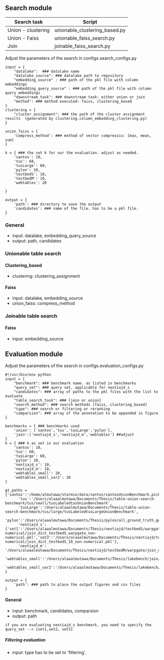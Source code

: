 ## Search module 

| Search task | Script | 
|----------|----------|
|   Union - clustering  |   unionable_clustering_based.py |
|   Union - Faiss  |  unionable_faiss_search.py |  
|Join |joinable_faiss_search.py|

Adjust the parameters of the search in configs.search_configs.py 

`````
input = {
    "datalake":  ### datalake name
    "datalake_source": ### datalake path to repository 
    "embedding_source" : ### path of the pkl file with column embeddings 
    "embedding_query_source" : ### path of the pkl file with column query embeddings
    "downstream_task": ### downstream task: either union or join
    "method": ### method executed: faiss, clustering_based 
}
clustering = {
    "cluster_assignment": ### the path of the cluster assignment results  (generated by clustering.column_embedding_clustering.py)
}

union_faiss = {
    'compress_method': ### method of vector compressio: [max, mean, sum]
}

k = { ### the set k for our the evaluation. adjust as needed. 
    'santos': 10,
    'tus': 60,
    'tusLarge': 60,
    'pylon': 10,
    'testbedS': 10,
    'testbedM': 10,
    'webtables': 20

}

output = {
    'path': ### directory to save the output
    'candidates': ### name of the file. has to be a pkl file. 
}
`````
### General 
- input: datalake, embedding_query_source
- output: path, candidates 
### Unionable table search 
#### Clustering_based 
- clustering: clustering_assignment 

#### Faiss
- input: datalake, embedding_source
- union_faiss: compress_method


### Joinable table search 
#### Faiss
- input: embedding_source

## Evaluation module 
Adjust the parameters of the search in configs.evaluation_configs.py 
`````
#!/usr/bin/env python
input = {
    "benchmark": ### benchmark name. as listed in benchmarks 
    "query_set": ### query set, applicable for nextiajd_s 
    "candidates": ### array of paths to the pkl files with the list to evaluate 
    "table_search_task": ### [join or union]
    "search_method": ### search methods [faiss, clustering_based]
    "type": ### search or filtering or reranking
    "comparsion": ### array of the annotation to be appended in figure  
}

benchmarks = { ### benchmarks used 
    'union': ['santos','tus','tusLarge','pylon'],
    'join':['nextiajd_s','nextiajd_m','webtables'] ##adjust 
}
k = { ### k as set in our evaluation 
    'santos': 10,
    'tus': 60,
    'tusLarge': 60,
    'pylon': 10,
    'nextiajd_s': 10,
    'nextiajd_m': 10,
    'webtables_small': 20,
    'webtables_small_var2': 20
}

gt_paths = {'santos':'/home/almutawa/starmie/data/santos/santosUnionBenchmark.pickle',
      'tus':'/Users/alaaalmutawa/Documents/Thesis/table-union-search-benchmark/tus/small/tusLabeledtusUnionBenchmark',
      'tusLarge':'/Users/alaaalmutawa/Documents/Thesis/table-union-search-benchmark/tus/large/tusLabeledtusLargeUnionBenchmark',
      'pylon':'/Users/alaaalmutawa/Documents/Thesis/pylon/all_ground_truth_general.pkl',
      'nextiajd_s': {'set1':'/Users/alaaalmutawa/Documents/Thesis/nextiajd/testbedS/warpgate/join_dict_testbedS_warpgate.pkl','set2':'/Users/alaaalmutawa/Documents/Thesis/nextiajd/testbedS/warpgate_non-numerical/join_dict_testbedS_warpgate_non-numerical.pkl','set3':'/Users/alaaalmutawa/Documents/Thesis/nextiajd/testbedS/10_non-numerical/join_dict_testbedS_10_non-numerical.pkl'},
      'nextiajd_m': '/Users/alaaalmutawa/Documents/Thesis/nextiajd/testbedM/warpgate/join_dict_testbedM_warpgate.pkl',
       'webtables_small':'/Users/alaaalmutawa/Documents/Thesis/lakebench/join/webtable/join_dict_webtable_small.pkl',
        'webtables_small_var2':'/Users/alaaalmutawa/Documents/Thesis/lakebench/join/webtable/small_var2/join_dict_webtable_small_var2.pkl'
}

output = { 
    'path': ### path to place the output figures and csv files 
}

`````
#### General
- input: benchmark, candidates, comparsion 
- output: path

`````
if you are evaluating nextiajd_s benchmark, you need to specify the query_set --> [set1,set2, set3]
`````
##### Filtering evaluation
 - input: type has to be set to 'filtering'. 








